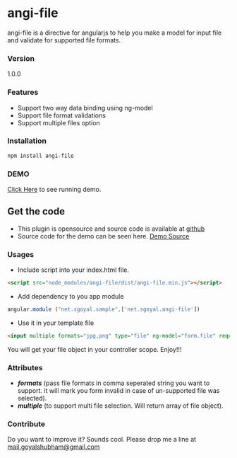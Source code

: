 # angi-file

angi-file is a directive for angularjs to help you make a model for input file and validate for supported file formats.
### Version
1.0.0
### Features

  - Support two way data binding using ng-model
  - Support file format validations
  - Support multiple files option

### Installation

```sh
npm install angi-file
```
### DEMO

[Click Here](https://l.sgoyal.net/angiFile "angi-file demo implementation") to see running demo.

## Get the code

* This plugin is opensource and source code is available at [github](https://github.com/sgoyalnet/angi-file)
* Source code for the demo can be seen here. [Demo Source](https://github.com/sgoyalnet/angi-file-demo)

### Usages

* Include script into your index.html file.
```html
<script src="node_modules/angi-file/dist/angi-file.min.js"></script>
```
* Add dependency to you app module
```javascript
angular.module ("net.sgoyal.sample",['net.sgoyal.angi-file'])
```
* Use it in your template file
```html
<input multiple formats="jpg,png" type="file" ng-model="form.file" required name="file" class="form-control">
```
You will get your file object in your controller scope. Enjoy!!!

### Attributes

* ***formats*** (pass file formats in comma seperated string you want to support. it will mark you form invalid in case of un-supported file was selected).
* ***multiple*** (to support multi file selection. Will return array of file object).

### Contribute

Do you want to improve it? Sounds cool. Please drop me a line at <mail.goyalshubham@gmail.com>
